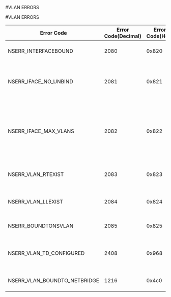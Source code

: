 #VLAN ERRORS

#VLAN ERRORS



<table><thead><tr><th>Error Code</th><th>Error Code(Decimal)</th><th>Error Code(Hex)</th><th>Error Message</th></tr></thead><tbody><tr><td>NSERR_INTERFACEBOUND</td><td>2080</td><td>0x820</td><td>Interface is already bound to this VLAN</td><tr><tr><td>NSERR_IFACE_NO_UNBIND</td><td>2081</td><td>0x821</td><td>Untagged interface cannot be removed from default VLAN. To remove, bind to other VLAN.</td><tr><tr><td>NSERR_IFACE_MAX_VLANS</td><td>2082</td><td>0x822</td><td>Maximum number of tagged VLANs bound to the interface exceeded or the binding of this VLAN is not allowed on the interface.</td><tr><tr><td>NSERR_VLAN_RTEXIST</td><td>2083</td><td>0x823</td><td>An existing route relies on the presence of this vlan</td><tr><tr><td>NSERR_VLAN_LLEXIST</td><td>2084</td><td>0x824</td><td>An existing link-local ip relies on the presence of this vlan</td><tr><tr><td>NSERR_BOUNDTONSVLAN</td><td>2085</td><td>0x825</td><td>Interface/Channel bound to NSVLAN</td><tr><tr><td>NSERR_VLAN_TD_CONFIGURED</td><td>2408</td><td>0x968</td><td>TD is configured on this bridgegroup/vlan. Cannot delete this</td><tr><tr><td>NSERR_VLAN_BOUNDTO_NETBRIDGE</td><td>1216</td><td>0x4c0</td><td>Vlan bound to Netbridge cannot be removed</td><tr></tbody></table>
